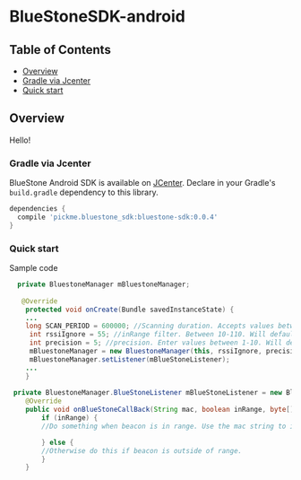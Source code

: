 # BlueStoneSDK-android

## Table of Contents

- [Overview](#overview)
- [Gradle via Jcenter](#gradle-via-jcenter)
- [Quick start](#quick-start)

## Overview
Hello!

### Gradle via Jcenter

BlueStone Android SDK is available on [JCenter](http://jcenter.bintray.com/pickme/bluestone_sdk/bluestone-sdk/). Declare in your Gradle's `build.gradle` dependency to this library.

```gradle
dependencies {
  compile 'pickme.bluestone_sdk:bluestone-sdk:0.0.4'
}
```

### Quick start

Sample code

```java
  private BluestoneManager mBluestoneManager;
  
   @Override
    protected void onCreate(Bundle savedInstanceState) {
    ...
    long SCAN_PERIOD = 600000; //Scanning duration. Accepts values betwen 10000-6000000. Units in milliseconds. Defaults to 600000.
     int rssiIgnore = 55; //inRange filter. Between 10-110. Will default to 55 otherwise.
     int precision = 5; //precision. Enter values between 1-10. Will default to 5 otherwise.
     mBluestoneManager = new BluestoneManager(this, rssiIgnore, precision, SCAN_PERIOD);
     mBluestoneManager.setListener(mBlueStoneListener);
    ...
    }
 
 private BluestoneManager.BlueStoneListener mBlueStoneListener = new BluestoneManager.BlueStoneListener() {
    @Override
    public void onBlueStoneCallBack(String mac, boolean inRange, byte[] scanRecord, int rssi) {
        if (inRange) {
        //Do something when beacon is in range. Use the mac string to identify the beacon.

        } else {
        //Otherwise do this if beacon is outside of range.
        }
    }
```
